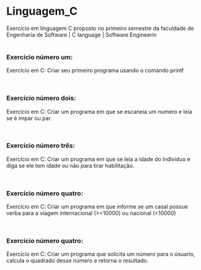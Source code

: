 # Linguagem_C
Exercício em linguagem C proposto no primeiro semestre da faculdade de Engenharia de Software | C language | Software Engineerin
<br>
<br>

<h3>Exercício número um:</h3>
<p>Exercício em C: Criar seu primeiro programa usando o comando printf</p>
<br>

<h3>Exercício número dois:</h3>
<p>Exercício em C: Criar  um programa em que se escaneia um numero e leia se é impar ou par. </p>
<br>

<h3>Exercício número três:</h3>
<p>Exercício em C: Criar  um programa em que se leia a idade do individuo e diga se ele tem idade ou não para tirar habilitação.</p>
<br>

<h3>Exercício número quatro:</h3>
<p>Exercício em C: Criar  um programa em que informe se um casal possue verba para a viagem internacional (>=10000) ou nacional (<10000)</p>
<br>

<h3>Exercício número quatro:</h3>
<p>Exercício em C: Criar  um programa que solicita um número para o úsuario, calcula o quadrado desse número e retorna o resultado.</p>
<br>

